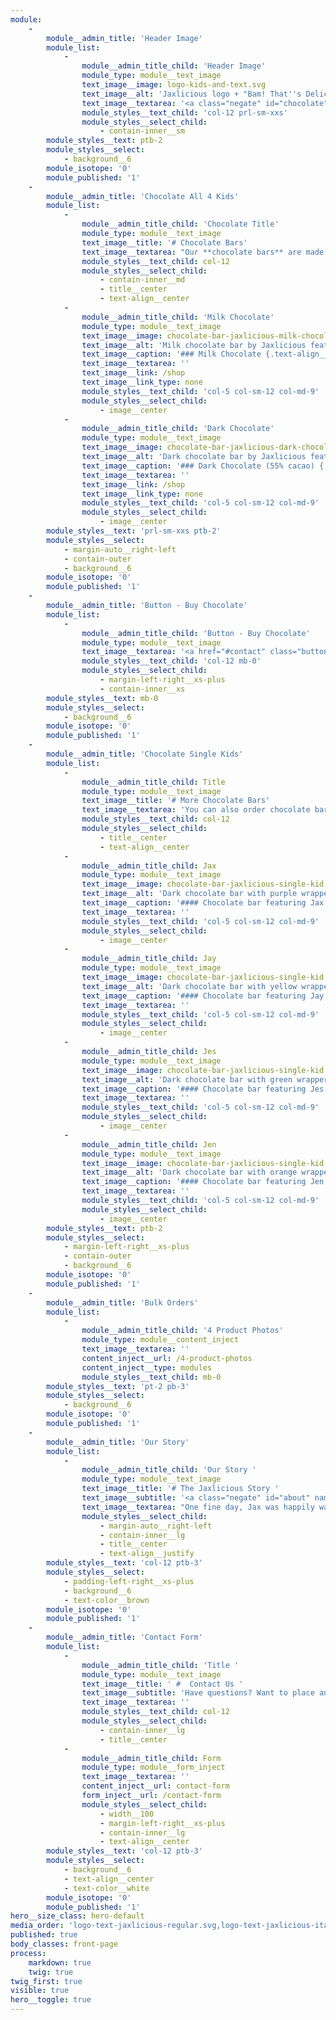 ```yaml
---
module:
    -
        module__admin_title: 'Header Image'
        module_list:
            -
                module__admin_title_child: 'Header Image'
                module_type: module__text_image
                text_image__image: logo-kids-and-text.svg
                text_image__alt: 'Jaxlicious logo + "Bam! That''s Delicious" tagline featuring all four kids'
                text_image__textarea: '<a class="negate" id="chocolate" name="chocolate"></a>'
                module_styles__text_child: 'col-12 prl-sm-xxs'
                module_styles__select_child:
                    - contain-inner__sm
        module_styles__text: ptb-2
        module_styles__select:
            - background__6
        module_isotope: '0'
        module_published: '1'
    -
        module__admin_title: 'Chocolate All 4 Kids'
        module_list:
            -
                module__admin_title_child: 'Chocolate Title'
                module_type: module__text_image
                text_image__title: '# Chocolate Bars'
                text_image__textarea: "Our **chocolate bars** are made from real ingredients like **cocoa butter**, **cocoa liquor**, and **natural vanilla**. The result is a rich, smooth and **delicious chocolate**.\r\n\r\nThey come in **6 different colors**.  The red and blue wrappers feature all four kids."
                module_styles__text_child: col-12
                module_styles__select_child:
                    - contain-inner__md
                    - title__center
                    - text-align__center
            -
                module__admin_title_child: 'Milk Chocolate'
                module_type: module__text_image
                text_image__image: chocolate-bar-jaxlicious-milk-chocolate-all-kids-front.jpg
                text_image__alt: 'Milk chocolate bar by Jaxlicious featuring all kids'
                text_image__caption: '### Milk Chocolate {.text-align__left}'
                text_image__textarea: ''
                text_image__link: /shop
                text_image__link_type: none
                module_styles__text_child: 'col-5 col-sm-12 col-md-9'
                module_styles__select_child:
                    - image__center
            -
                module__admin_title_child: 'Dark Chocolate'
                module_type: module__text_image
                text_image__image: chocolate-bar-jaxlicious-dark-chocolate-all-kids-front.jpg
                text_image__alt: 'Dark chocolate bar by Jaxlicious featuring all kids'
                text_image__caption: '### Dark Chocolate (55% cacao) {.text-align__left}'
                text_image__textarea: ''
                text_image__link: /shop
                text_image__link_type: none
                module_styles__text_child: 'col-5 col-sm-12 col-md-9'
                module_styles__select_child:
                    - image__center
        module_styles__text: 'prl-sm-xxs ptb-2'
        module_styles__select:
            - margin-auto__right-left
            - contain-outer
            - background__6
        module_isotope: '0'
        module_published: '1'
    -
        module__admin_title: 'Button - Buy Chocolate'
        module_list:
            -
                module__admin_title_child: 'Button - Buy Chocolate'
                module_type: module__text_image
                text_image__textarea: '<a href="#contact" class="button button__md button__full-width button__center">Contact us to place your order</a>'
                module_styles__text_child: 'col-12 mb-0'
                module_styles__select_child:
                    - margin-left-right__xs-plus
                    - contain-inner__xs
        module_styles__text: mb-0
        module_styles__select:
            - background__6
        module_isotope: '0'
        module_published: '1'
    -
        module__admin_title: 'Chocolate Single Kids'
        module_list:
            -
                module__admin_title_child: Title
                module_type: module__text_image
                text_image__title: '# More Chocolate Bars'
                text_image__textarea: 'You can also order chocolate bars featuring your favorite Jaxlicious kid.'
                module_styles__text_child: col-12
                module_styles__select_child:
                    - title__center
                    - text-align__center
            -
                module__admin_title_child: Jax
                module_type: module__text_image
                text_image__image: chocolate-bar-jaxlicious-single-kid.jpg
                text_image__alt: 'Dark chocolate bar with purple wrapper featuring the boy Jax'
                text_image__caption: '#### Chocolate bar featuring Jax'
                text_image__textarea: ''
                module_styles__text_child: 'col-5 col-sm-12 col-md-9'
                module_styles__select_child:
                    - image__center
            -
                module__admin_title_child: Jay
                module_type: module__text_image
                text_image__image: chocolate-bar-jaxlicious-single-kid.jpg
                text_image__alt: 'Dark chocolate bar with yellow wrapper featuring the boy Jay'
                text_image__caption: '#### Chocolate bar featuring Jay'
                text_image__textarea: ''
                module_styles__text_child: 'col-5 col-sm-12 col-md-9'
                module_styles__select_child:
                    - image__center
            -
                module__admin_title_child: Jes
                module_type: module__text_image
                text_image__image: chocolate-bar-jaxlicious-single-kid.jpg
                text_image__alt: 'Dark chocolate bar with green wrapper featuring the girl Jes'
                text_image__caption: '#### Chocolate bar featuring Jes'
                text_image__textarea: ''
                module_styles__text_child: 'col-5 col-sm-12 col-md-9'
                module_styles__select_child:
                    - image__center
            -
                module__admin_title_child: Jen
                module_type: module__text_image
                text_image__image: chocolate-bar-jaxlicious-single-kid.jpg
                text_image__alt: 'Dark chocolate bar with orange wrapper featuring the girl Jen'
                text_image__caption: '#### Chocolate bar featuring Jen'
                text_image__textarea: ''
                module_styles__text_child: 'col-5 col-sm-12 col-md-9'
                module_styles__select_child:
                    - image__center
        module_styles__text: ptb-2
        module_styles__select:
            - margin-left-right__xs-plus
            - contain-outer
            - background__6
        module_isotope: '0'
        module_published: '1'
    -
        module__admin_title: 'Bulk Orders'
        module_list:
            -
                module__admin_title_child: '4 Product Photos'
                module_type: module__content_inject
                text_image__textarea: ''
                content_inject__url: /4-product-photos
                content_inject__type: modules
                module_styles__text_child: mb-0
        module_styles__text: 'pt-2 pb-3'
        module_styles__select:
            - background__6
        module_isotope: '0'
        module_published: '1'
    -
        module__admin_title: 'Our Story'
        module_list:
            -
                module__admin_title_child: 'Our Story '
                module_type: module__text_image
                text_image__title: '# The Jaxlicious Story '
                text_image__subtitle: '<a class="negate" id="about" name="about"></a>'
                text_image__textarea: "One fine day, Jax was happily walking along eating his favorite chocolates. Along came Jay.<br>\r\nNeither boy was paying attention. Then, all of a sudden, **BAM!**<br>\r\nAs chocolate flew in the air, some landed in Jay's mouth. He shouted, \"**THAT'S DELICIOUS**!\"<br>\r\nJax and Jay became good friends, and they would eat chocolate almost everyday.<br>\r\nAfter becoming friends with Jess and Jen, all four decided to work together to create **chocolate bars for everyone**."
                module_styles__select_child:
                    - margin-auto__right-left
                    - contain-inner__lg
                    - title__center
                    - text-align__justify
        module_styles__text: 'col-12 ptb-3'
        module_styles__select:
            - padding-left-right__xs-plus
            - background__6
            - text-color__brown
        module_isotope: '0'
        module_published: '1'
    -
        module__admin_title: 'Contact Form'
        module_list:
            -
                module__admin_title_child: 'Title '
                module_type: module__text_image
                text_image__title: ' #  Contact Us '
                text_image__subtitle: 'Have questions? Want to place an order? Let us know how we can help! <a class="negate" id="contact-form" name="contact-form"></a>'
                text_image__textarea: ''
                module_styles__text_child: col-12
                module_styles__select_child:
                    - contain-inner__lg
                    - title__center
            -
                module__admin_title_child: Form
                module_type: module__form_inject
                text_image__textarea: ''
                content_inject__url: contact-form
                form_inject__url: /contact-form
                module_styles__select_child:
                    - width__100
                    - margin-left-right__xs-plus
                    - contain-inner__lg
                    - text-align__center
        module_styles__text: 'col-12 ptb-3'
        module_styles__select:
            - background__6
            - text-align__center
            - text-color__white
        module_isotope: '0'
        module_published: '1'
hero__size_class: hero-default
media_order: 'logo-text-jaxlicious-regular.svg,logo-text-jaxlicious-italic.svg,logo-text-bam-thats-delicious.svg,jaxlicious-jax.svg,jaxlicious-jay.svg,jaxlicious-jen.svg,jaxlicious-jes.svg,logo-kids-and-text.svg,header.jpg,chocolate-bar-jaxlicious-milk-chocolate-all-kids-front.jpg,chocolate-bar-jaxlicious-dark-chocolate-all-kids-front.jpg,chocolate-bar-jaxlicious-single-kid.jpg'
published: true
body_classes: front-page
process:
    markdown: true
    twig: true
twig_first: true
visible: true
hero__toggle: true
---
```


